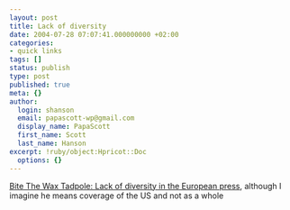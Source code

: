 ```yaml
---
layout: post
title: Lack of diversity
date: 2004-07-28 07:07:41.000000000 +02:00
categories:
- quick links
tags: []
status: publish
type: post
published: true
meta: {}
author:
  login: shanson
  email: papascott-wp@gmail.com
  display_name: PapaScott
  first_name: Scott
  last_name: Hanson
excerpt: !ruby/object:Hpricot::Doc
  options: {}
---
```

<p><a href="http://waxtadpole.blogspot.com/2004_07_25_waxtadpole_archive.html#109098120009826333" title="European Misconceptions: The Press">Bite The Wax Tadpole: Lack of diversity in the European press</a>, although I imagine he means coverage of the US and not as a whole</p>
